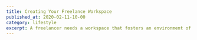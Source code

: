 ```yaml
---
title: Creating Your Freelance Workspace
published_at: 2020-02-11-10-00
category: lifestyle
excerpt: A freelancer needs a workspace that fosters an environment of productivity and creativity. Learn how to make yours.
---
```

